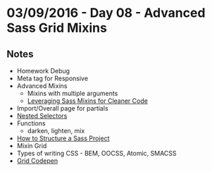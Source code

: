 # 03/09/2016 - Day 08 - Advanced Sass Grid Mixins

## Notes
- Homework Debug
- Meta tag for Responsive
- Advanced Mixins
    + Mixins with multiple arguments
    + [Leveraging Sass Mixins for Cleaner Code](http://thesassway.com/intermediate/leveraging-sass-mixins-for-cleaner-code)
- Import/Overall page for partials
- [Nested Selectors](http://thesassway.com/advanced/modular-css-an-example)
- Functions
    + darken, lighten, mix
- [How to Structure a Sass Project](http://thesassway.com/beginner/how-to-structure-a-sass-project)
- Mixin Grid
- Types of writing CSS - BEM, OOCSS, Atomic, SMACSS
- [Grid Codepen](http://codepen.io/abbylarner/pen/dYyBBN?editors=110)

